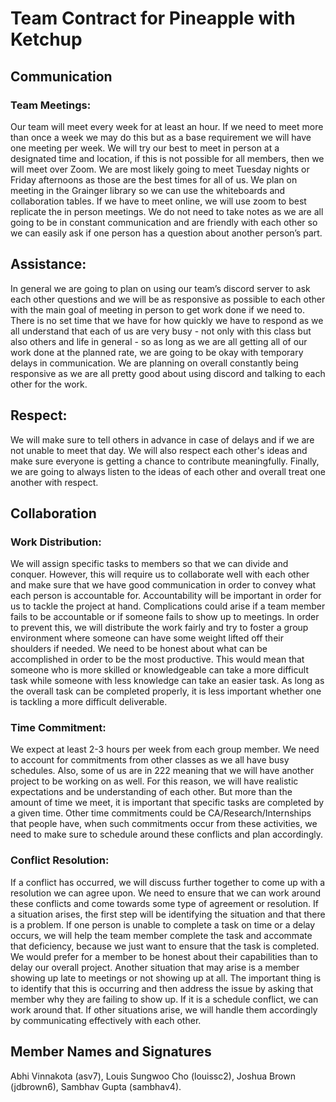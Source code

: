 # Team Contract for Pineapple with Ketchup

## Communication
### Team Meetings: 
Our team will meet every week for at least an hour. If we need to meet more than once a week we may do this but as a base requirement we will have one meeting per week. We will try our best to meet in person at a designated time and location, if this is not possible for all members, then we will meet over Zoom.  We are most likely going to meet Tuesday nights or Friday afternoons as those are the best times for all of us.  We plan on meeting in the Grainger library so we can use the whiteboards and collaboration tables.  If we have to meet online, we will use zoom to best replicate the in person meetings.  We do not need to take notes as we are all going to be in constant communication and are friendly with each other so we can easily ask if one person has a question about another person’s part.  

## Assistance: 
In general we are going to plan on using our team’s discord server to ask each other questions and we will be as responsive as possible to each other with the main goal of meeting in person to get work done if we need to.  There is no set time that we have for how quickly we have to respond as we all understand that each of us are very busy - not only with this class but also others and life in general - so as long as we are all getting all of our work done at the planned rate, we are going to be okay with temporary delays in communication.  We are planning on overall constantly being responsive as we are all pretty good about using discord and talking to each other for the work.

## Respect:
We will make sure to tell others in advance in case of delays and if we are not unable to meet that day. We will also respect each other's ideas and make sure everyone is getting a chance to contribute meaningfully. Finally, we are going to always listen to the ideas of each other and overall treat one another with respect. 
 
## Collaboration
### Work Distribution: 
We will assign specific tasks to members so that we can divide and conquer. However, this will require us to collaborate well with each other and make sure that we have good communication in order to convey what each person is accountable for. Accountability will be important in order for us to tackle the project at hand. Complications could arise if a team member fails to be accountable or if someone fails to show up to meetings. In order to prevent this, we will distribute the work fairly and try to foster a group environment where someone can have some weight lifted off their shoulders if needed. We need to be honest about what can be accomplished in order to be the most productive. This would mean that someone who is more skilled or knowledgeable can take a more difficult task while someone with less knowledge can take an easier task. As long as the overall task can be completed properly, it is less important whether one is tackling a more difficult deliverable. 

### Time Commitment: 
We expect at least 2-3 hours per week from each group member. We need to account for commitments from other classes as we all have busy schedules. Also, some of us are in 222 meaning that we will have another project to be working on as well. For this reason, we will have realistic expectations and be understanding of each other. But more than the amount of time we meet, it is important that specific tasks are completed by a given time. Other time commitments could be CA/Research/Internships that people have, when such commitments occur from these activities, we need to make sure to schedule around these conflicts and plan accordingly. 

### Conflict Resolution:
If a conflict has occurred, we will discuss further together to come up with a resolution we can agree upon. We need to ensure that we can work around these conflicts and come towards some type of agreement or resolution. If a situation arises, the first step will be identifying the situation and that there is a problem. If one person is unable to complete a task on time or a delay occurs, we will help the team member complete the task and accommate that deficiency, because we just want to ensure that the task is completed. We would prefer for a member to be honest about their capabilities than to delay our overall project. Another situation that may arise is a member showing up late to meetings or not showing up at all. The important thing is to identify that this is occurring and then address the issue by asking that member why they are failing to show up. If it is a schedule conflict, we can work around that. If other situations arise, we will handle them accordingly by communicating effectively with each other. 

## Member Names and Signatures
Abhi Vinnakota (asv7), Louis Sungwoo Cho (louissc2), Joshua Brown (jdbrown6), Sambhav Gupta (sambhav4).
